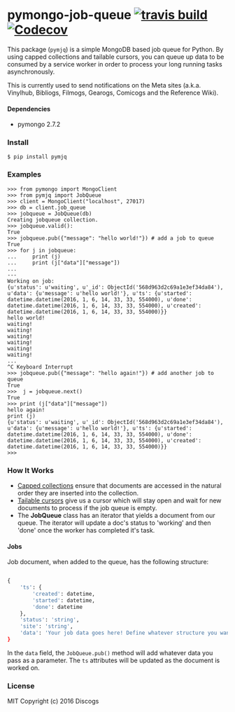 # pymongo-job-queue [![travis build](https://img.shields.io/travis/discogs/pymongo-job-queue.svg)](https://travis-ci.org/discogs/pymongo-job-queue) [![Codecov](https://img.shields.io/codecov/c/github/discogs/pymongo-job-queue.svg)](https://codecov.io/github/discogs/pymongo-job-queue)
This package (`pymjq`) is a simple MongoDB based job queue for Python. By using capped collections and tailable cursors, you can queue up data to be consumed by a service worker in order to process your long running tasks asynchronously.

This is currently used to send notifications on the Meta sites (a.k.a. Vinylhub, Bibliogs, Filmogs, Gearogs, Comicogs and the Reference Wiki).

#### Dependencies
* pymongo 2.7.2

### Install

```
$ pip install pymjq
```

### Examples

```
>>> from pymongo import MongoClient
>>> from pymjq import JobQueue
>>> client = MongoClient("localhost", 27017)
>>> db = client.job_queue
>>> jobqueue = JobQueue(db)
Creating jobqueue collection.
>>> jobqueue.valid():
True
>>> jobqueue.pub({"message": "hello world!"}) # add a job to queue
True
>>> for j in jobqueue:
...     print (j)
...     print (j["data"]["message"])
...
---
Working on job:
{u'status': u'waiting', u'_id': ObjectId('568d963d2c69a1e3ef34da84'), u'data': {u'message': u'hello world!'}, u'ts': {u'started': datetime.datetime(2016, 1, 6, 14, 33, 33, 554000), u'done': datetime.datetime(2016, 1, 6, 14, 33, 33, 554000), u'created': datetime.datetime(2016, 1, 6, 14, 33, 33, 554000)}}
hello world!
waiting!
waiting!
waiting!
waiting!
waiting!
waiting!
...
^C Keyboard Interrupt
>>> jobqueue.pub({"message": "hello again!"}) # add another job to queue
True
>>>  j = jobqueue.next()
True
>>> print (j["data"]["message"])
hello again!
print (j)
{u'status': u'waiting', u'_id': ObjectId('568d963d2c69a1e3ef34da84'), u'data': {u'message': u'hello world!'}, u'ts': {u'started': datetime.datetime(2016, 1, 6, 14, 33, 33, 554000), u'done': datetime.datetime(2016, 1, 6, 14, 33, 33, 554000), u'created': datetime.datetime(2016, 1, 6, 14, 33, 33, 554000)}}
>>>

```

### How It Works

* [Capped collections](http://docs.mongodb.org/manual/core/capped-collections/) ensure that documents are accessed in the natural order they are inserted into the collection.
* [Tailable cursors](http://docs.mongodb.org/manual/tutorial/create-tailable-cursor/) give us a cursor which will stay open and wait for new documents to process if the job queue is empty.
* The **JobQueue** class has an iterator that yields a document from our queue. The iterator will update a doc's status to 'working' and then 'done' once the worker has completed it's task.

#### Jobs

Job document, when added to the queue, has the following structure:

```python

{
    'ts': {
        'created': datetime,
        'started': datetime,
        'done': datetime
    },
    'status': 'string',
    'site': 'string',
    'data': 'Your job data goes here! Define whatever structure you want. ''
}

```
In the `data` field, the `JobQueue.pub()` method will add whatever data you pass as a parameter. The `ts` attributes will be updated as the document is worked on.

### License
MIT Copyright (c) 2016 Discogs
